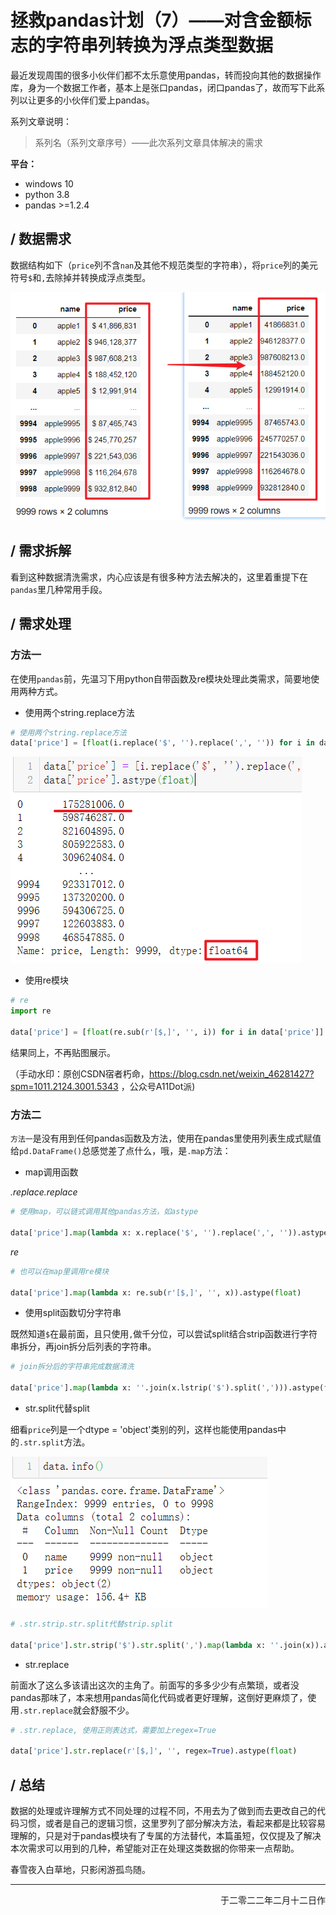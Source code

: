 # 拯救pandas计划（7）——对含金额标志的字符串列转换为浮点类型数据

最近发现周围的很多小伙伴们都不太乐意使用pandas，转而投向其他的数据操作库，身为一个数据工作者，基本上是张口pandas，闭口pandas了，故而写下此系列以让更多的小伙伴们爱上pandas。

系列文章说明：

> 系列名（系列文章序号）——此次系列文章具体解决的需求

**平台：**

- windows 10
- python 3.8
- pandas >=1.2.4  

## / 数据需求

数据结构如下（`price`列不含`nan`及其他不规范类型的字符串），将`price`列的美元符号`$`和`,`去除掉并转换成浮点类型。

![](./img/pandas_save_7_1.png)

## / 需求拆解

看到这种数据清洗需求，内心应该是有很多种方法去解决的，这里着重提下在`pandas`里几种常用手段。

## / 需求处理

### 方法一

在使用`pandas`前，先温习下用python自带函数及re模块处理此类需求，简要地使用两种方式。

- 使用两个string.replace方法  

```python
# 使用两个string.replace方法
data['price'] = [float(i.replace('$', '').replace(',', '')) for i in data['price']]
```

![](./img/pandas_save_7_2.png)

- 使用re模块  

```python
# re
import re

data['price'] = [float(re.sub(r'[$,]', '', i)) for i in data['price']]
```

结果同上，不再贴图展示。

（手动水印：原创CSDN宿者朽命，https://blog.csdn.net/weixin_46281427?spm=1011.2124.3001.5343 ，公众号A11Dot派)

### 方法二

`方法一`是没有用到任何pandas函数及方法，使用在pandas里使用列表生成式赋值给`pd.DataFrame()`总感觉差了点什么，哦，是`.map`方法：

- map调用函数  

*.replace.replace*

```python
# 使用map，可以链式调用其他pandas方法，如astype

data['price'].map(lambda x: x.replace('$', '').replace(',', '')).astype(float)
```

*re*

```python
# 也可以在map里调用re模块

data['price'].map(lambda x: re.sub(r'[$,]', '', x)).astype(float)
```

- 使用split函数切分字符串

既然知道`$`在最前面，且只使用`,`做千分位，可以尝试split结合strip函数进行字符串拆分，再join拆分后列表的字符串。

```python
# join拆分后的字符串完成数据清洗

data['price'].map(lambda x: ''.join(x.lstrip('$').split(','))).astype(float)
```

- str.split代替split

细看`price`列是一个dtype = 'object'类别的列，这样也能使用pandas中的`.str.split`方法。

![](./img/pandas_save_7_3.png)

```python
# .str.strip.str.split代替strip.split

data['price'].str.strip('$').str.split(',').map(lambda x: ''.join(x)).astype(float)
```

- str.replace  

前面水了这么多该请出这次的主角了。前面写的多多少少有点繁琐，或者没pandas那味了，本来想用pandas简化代码或者更好理解，这倒好更麻烦了，使用`.str.replace`就会舒服不少。

```python
# .str.replace, 使用正则表达式，需要加上regex=True

data['price'].str.replace(r'[$,]', '', regex=True).astype(float)
```

## / 总结

数据的处理或许理解方式不同处理的过程不同，不用去为了做到而去更改自己的代码习惯，或者是自己的逻辑习惯，这里罗列了部分解决方法，看起来都是比较容易理解的，只是对于pandas模块有了专属的方法替代，本篇虽短，仅仅提及了解决本次需求可以用到的几种，希望能对正在处理这类数据的你带来一点帮助。  

春雪夜入白草地，只影闲游孤鸟随。  

---

<p align="right">于二零二二年二月十二日作</p>
